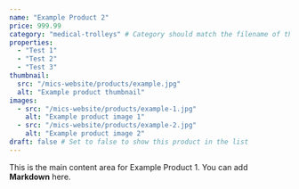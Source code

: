 ```yaml
---
name: "Example Product 2"
price: 999.99
category: "medical-trolleys" # Category should match the filename of the category file without the .md extension
properties:
  - "Test 1"
  - "Test 2"
  - "Test 3"
thumbnail: 
  src: "/mics-website/products/example.jpg"
  alt: "Example product thumbnail"
images:
  - src: "/mics-website/products/example-1.jpg"
    alt: "Example product image 1"
  - src: "/mics-website/products/example-2.jpg"
    alt: "Example product image 2"
draft: false # Set to false to show this product in the list
---
```


This is the main content area for Example Product 1. You can add **Markdown** here.
